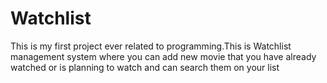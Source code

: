 # Watchlist
This is my first project ever related to programming.This is Watchlist management system where you can add new movie that you have already watched or is planning to watch and can search them on your list

